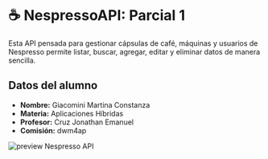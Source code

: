 <h1>☕ NespressoAPI: Parcial 1</h1>
<p>Esta API pensada para gestionar cápsulas de café, máquinas y usuarios de Nespresso permite listar, buscar, agregar, editar y eliminar datos de manera sencilla.</p>

<h2> Datos del alumno</h2>
<ul>
  <li><b>Nombre:</b> Giacomini Martina Constanza</li>
  <li><b>Materia:</b> Aplicaciones Híbridas</li>
  <li><b>Profesor:</b> Cruz Jonathan Emanuel</li>
  <li><b>Comisión:</b> dwm4ap</li>
</ul>

<img src="https://files.catbox.moe/jtc7ns.png" alt="preview Nespresso API">